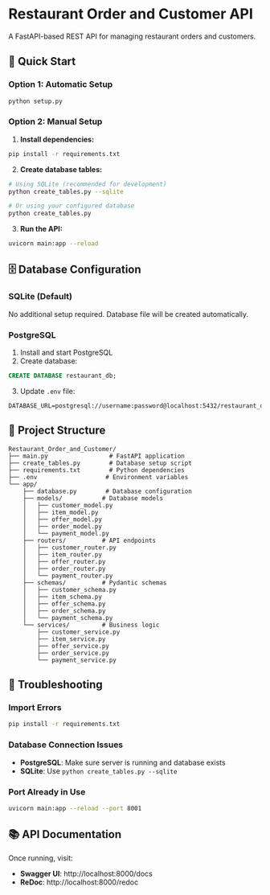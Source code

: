 # Restaurant Order and Customer API

A FastAPI-based REST API for managing restaurant orders and customers.

## 🚀 Quick Start

### Option 1: Automatic Setup
```bash
python setup.py
```

### Option 2: Manual Setup

1. **Install dependencies:**
```bash
pip install -r requirements.txt
```

2. **Create database tables:**
```bash
# Using SQLite (recommended for development)
python create_tables.py --sqlite

# Or using your configured database
python create_tables.py
```

3. **Run the API:**
```bash
uvicorn main:app --reload
```

## 🗄️ Database Configuration

### SQLite (Default)
No additional setup required. Database file will be created automatically.

### PostgreSQL
1. Install and start PostgreSQL
2. Create database:
```sql
CREATE DATABASE restaurant_db;
```
3. Update `.env` file:
```env
DATABASE_URL=postgresql://username:password@localhost:5432/restaurant_db
```

## 📁 Project Structure

```
Restaurant_Order_and_Customer/
├── main.py                 # FastAPI application
├── create_tables.py        # Database setup script
├── requirements.txt        # Python dependencies
├── .env                   # Environment variables
└── app/
    ├── database.py        # Database configuration
    ├── models/           # Database models
    │   ├── customer_model.py
    │   ├── item_model.py
    │   ├── offer_model.py
    │   ├── order_model.py
    │   └── payment_model.py
    ├── routers/          # API endpoints
    │   ├── customer_router.py
    │   ├── item_router.py
    │   ├── offer_router.py
    │   ├── order_router.py
    │   └── payment_router.py
    ├── schemas/          # Pydantic schemas
    │   ├── customer_schema.py
    │   ├── item_schema.py
    │   ├── offer_schema.py
    │   ├── order_schema.py
    │   └── payment_schema.py
    └── services/         # Business logic
        ├── customer_service.py
        ├── item_service.py
        ├── offer_service.py
        ├── order_service.py
        └── payment_service.py
```

## 🔧 Troubleshooting

### Import Errors
```bash
pip install -r requirements.txt
```

### Database Connection Issues
- **PostgreSQL**: Make sure server is running and database exists
- **SQLite**: Use `python create_tables.py --sqlite`

### Port Already in Use
```bash
uvicorn main:app --reload --port 8001
```

## 📚 API Documentation

Once running, visit:
- **Swagger UI**: http://localhost:8000/docs
- **ReDoc**: http://localhost:8000/redoc
